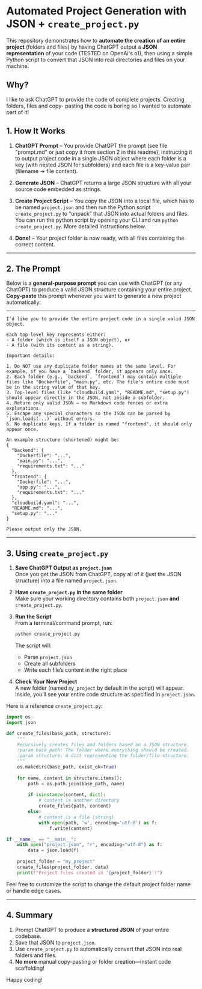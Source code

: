 # Automated Project Generation with JSON + `create_project.py`

This repository demonstrates how to **automate the creation of an entire project** (folders and files) by having ChatGPT output a **JSON representation** of your code (TESTED on OpenAi's o1), then using a simple Python script to convert that JSON into real directories and files on your machine.

## Why?
I like to ask ChatGPT to provide the code of complete projects. Creating folders, files and copy- pasting the code is boring so I wanted to automate part of it!

## 1. How It Works

1. **ChatGPT Prompt** – You provide ChatGPT the prompt (see file "prompt.md" or just copy it from section 2 in this readme), instructing it to output project code in a single JSON object where each folder is a key (with nested JSON for subfolders) and each file is a key-value pair (filename → file content).

2. **Generate JSON** – ChatGPT returns a large JSON structure with all your source code embedded as strings.

3. **Create Project Script** – You copy the JSON into a local file, which has to be named `project.json` and then run the Python script `create_project.py` to “unpack” that JSON into actual folders and files. You can run the python script by opening your CLI and run `python create_project.py`. More detailed instructions below.

4. **Done!** – Your project folder is now ready, with all files containing the correct content.

---

## 2. The Prompt

Below is a **general-purpose prompt** you can use with ChatGPT (or any ChatGPT) to produce a valid JSON structure containing your entire project. **Copy-paste** this prompt whenever you want to generate a new project automatically:

---

```
I’d like you to provide the entire project code in a single valid JSON object. 

Each top-level key represents either:
- A folder (which is itself a JSON object), or
- A file (with its content as a string).

Important details:

1. Do NOT use any duplicate folder names at the same level. For example, if you have a `backend` folder, it appears only once. 
2. Each folder (e.g., `backend`, `frontend`) may contain multiple files like "Dockerfile", "main.py", etc. The file's entire code must be in the string value of that key.
3. Top-level files (like "cloudbuild.yaml", "README.md", "setup.py") should appear directly in the JSON, not inside a subfolder.
4. Return only valid JSON — no Markdown code fences or extra explanations.
5. Escape any special characters so the JSON can be parsed by `json.loads(...)` without errors.
6. No duplicate keys. If a folder is named "frontend", it should only appear once.

An example structure (shortened) might be:
{
  "backend": {
    "Dockerfile": "...",
    "main.py": "...",
    "requirements.txt": "..."
  },
  "frontend": {
    "Dockerfile": "...",
    "app.py": "...",
    "requirements.txt": "..."
  },
  "cloudbuild.yaml": "...",
  "README.md": "...",
  "setup.py": "..."
}

Please output only the JSON.
```

---

## 3. Using `create_project.py`

1. **Save ChatGPT Output as `project.json`**  
   Once you get the JSON from ChatGPT, copy all of it (just the JSON structure) into a file named `project.json`.

2. **Have `create_project.py` in the same folder**  
   Make sure your working directory contains both `project.json` **and** `create_project.py`.

3. **Run the Script**  
   From a terminal/command prompt, run:
   ```bash
   python create_project.py
   ```
   The script will:
   - Parse `project.json`
   - Create all subfolders
   - Write each file’s content in the right place

4. **Check Your New Project**  
   A new folder (named `my_project` by default in the script) will appear. Inside, you’ll see your entire code structure as specified in `project.json`.

Here is a reference `create_project.py`:

```python
import os
import json

def create_files(base_path, structure):
    """
    Recursively creates files and folders based on a JSON structure.
    :param base_path: The folder where everything should be created.
    :param structure: A dict representing the folder/file structure.
    """
    os.makedirs(base_path, exist_ok=True)
    
    for name, content in structure.items():
        path = os.path.join(base_path, name)
        
        if isinstance(content, dict):
            # content is another directory
            create_files(path, content)
        else:
            # content is a file (string)
            with open(path, 'w', encoding='utf-8') as f:
                f.write(content)

if __name__ == "__main__":
    with open("project.json", "r", encoding="utf-8") as f:
        data = json.load(f)
    
    project_folder = "my_project"
    create_files(project_folder, data)
    print(f"Project files created in '{project_folder}'!")
```

Feel free to customize the script to change the default project folder name or handle edge cases.

---

## 4. Summary

1. Prompt ChatGPT to produce a **structured JSON** of your entire codebase.  
2. Save that JSON to `project.json`.  
3. Use `create_project.py` to automatically convert that JSON into real folders and files.  
4. **No more** manual copy-pasting or folder creation—instant code scaffolding!

Happy coding!